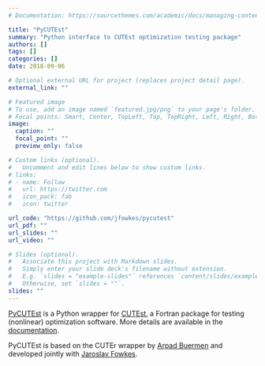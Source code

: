 ```yaml
---
# Documentation: https://sourcethemes.com/academic/docs/managing-content/

title: "PyCUTEst"
summary: "Python interface to CUTEst optimization testing package"
authors: []
tags: []
categories: []
date: 2018-09-06

# Optional external URL for project (replaces project detail page).
external_link: ""

# Featured image
# To use, add an image named `featured.jpg/png` to your page's folder.
# Focal points: Smart, Center, TopLeft, Top, TopRight, Left, Right, BottomLeft, Bottom, BottomRight.
image:
  caption: ""
  focal_point: ""
  preview_only: false

# Custom links (optional).
#   Uncomment and edit lines below to show custom links.
# links:
# - name: Follow
#   url: https://twitter.com
#   icon_pack: fab
#   icon: twitter

url_code: "https://github.com/jfowkes/pycutest"
url_pdf: ""
url_slides: ""
url_video: ""

# Slides (optional).
#   Associate this project with Markdown slides.
#   Simply enter your slide deck's filename without extension.
#   E.g. `slides = "example-slides"` references `content/slides/example-slides.md`.
#   Otherwise, set `slides = ""`.
slides: ""
---
```


[PyCUTEst](https://github.com/jfowkes/pycutest) is a Python wrapper for [CUTEst](https://github.com/ralna/CUTEst), a Fortran package for testing (nonlinear) optimization software. More details are available in the [documentation](https://jfowkes.github.io/pycutest).

PyCUTEst is based on the CUTEr wrapper by [Arpad Buermen](http://fides.fe.uni-lj.si/~arpadb/software-pycuter.html) and developed jointly with [Jaroslav Fowkes](http://people.maths.ox.ac.uk/fowkes).

